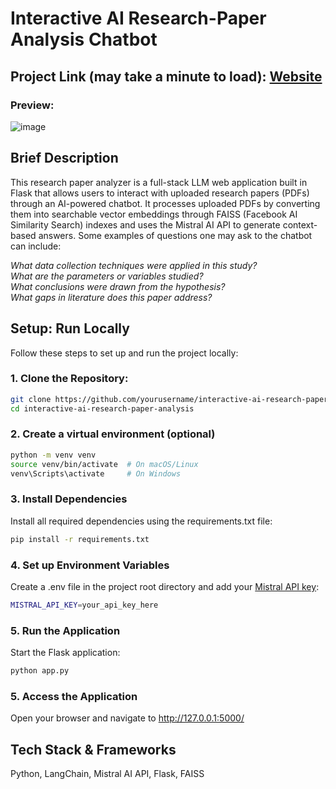 # Interactive AI Research-Paper Analysis Chatbot
## Project Link (may take a minute to load): [Website](https://interactive-ai-research-paper-analysis.onrender.com)
### Preview:
![image](https://github.com/user-attachments/assets/e5a5c25f-c73b-4323-b5f6-dcb53a2351ce)

## Brief Description
This research paper analyzer is a full-stack LLM web application built in Flask that allows users to interact with uploaded research papers (PDFs) through an AI-powered chatbot. It processes uploaded PDFs by converting them into searchable vector embeddings through FAISS (Facebook AI Similarity Search) indexes and uses the Mistral AI API to generate context-based answers. Some examples of questions one may ask to the chatbot can include:

*What data collection techniques were applied in this study? <br />
What are the parameters or variables studied? <br />
What conclusions were drawn from the hypothesis? <br />
What gaps in literature does this paper address?*

## Setup: Run Locally
Follow these steps to set up and run the project locally:

### 1. Clone the Repository:
```bash
git clone https://github.com/yourusername/interactive-ai-research-paper-analysis.git
cd interactive-ai-research-paper-analysis
```

### 2. Create a virtual environment (optional)
```bash
python -m venv venv
source venv/bin/activate  # On macOS/Linux
venv\Scripts\activate     # On Windows
```

### 3. Install Dependencies
Install all required dependencies using the requirements.txt file:
```bash
pip install -r requirements.txt
```

### 4. Set up Environment Variables
Create a .env file in the project root directory and add your [Mistral API key](https://auth.mistral.ai/ui/login?flow=f6413b16-9fe4-4bc0-8d1f-e59460fb8f86):
```bash
MISTRAL_API_KEY=your_api_key_here
```
###

### 5. Run the Application
Start the Flask application:
```bash
python app.py
```
### 5. Access the Application
Open your browser and navigate to http://127.0.0.1:5000/

## Tech Stack & Frameworks
Python, LangChain, Mistral AI API, Flask, FAISS

